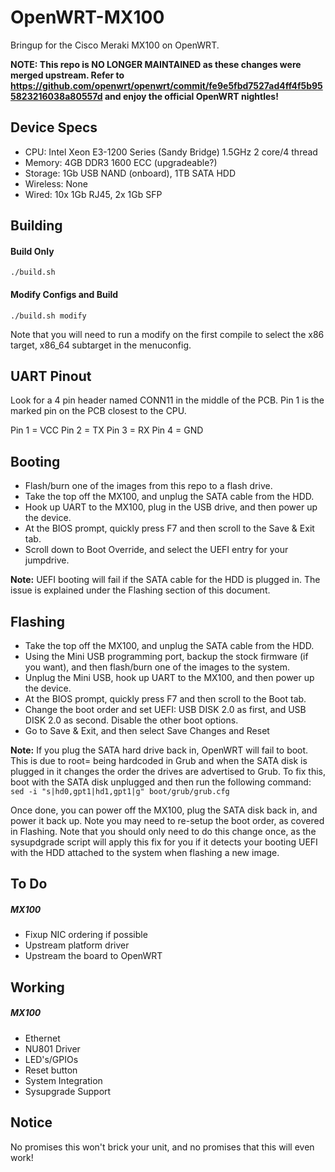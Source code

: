 # OpenWRT-MX100
Bringup for the Cisco Meraki MX100 on OpenWRT.

**NOTE: This repo is NO LONGER MAINTAINED as these changes were merged upstream. Refer to https://github.com/openwrt/openwrt/commit/fe9e5fbd7527ad4ff4f5b955823216038a80557d and enjoy the official OpenWRT nightles!**

Device Specs
-----

* CPU: Intel Xeon E3-1200 Series (Sandy Bridge) 1.5GHz 2 core/4 thread
* Memory: 4GB DDR3 1600 ECC (upgradeable?)
* Storage: 1Gb USB NAND (onboard), 1TB SATA HDD
* Wireless: None
* Wired: 10x 1Gb RJ45, 2x 1Gb SFP

Building
-----
#### Build Only
`./build.sh`

#### Modify Configs and Build
`./build.sh modify`

Note that you will need to run a modify on the first compile to select the x86 target, x86_64 subtarget in the menuconfig.

UART Pinout
-----
Look for a 4 pin header named CONN11 in the middle of the PCB. Pin 1 is the marked pin on the PCB closest to the CPU.

Pin 1 = VCC
Pin 2 = TX
Pin 3 = RX
Pin 4 = GND

Booting
-----
 * Flash/burn one of the images from this repo to a flash drive.
 * Take the top off the MX100, and unplug the SATA cable from the HDD.
 * Hook up UART to the MX100, plug in the USB drive, and then power up the device.
 * At the BIOS prompt, quickly press F7 and then scroll to the Save & Exit tab.
 * Scroll down to Boot Override, and select the UEFI entry for your jumpdrive.

**Note:** UEFI booting will fail if the SATA cable for the HDD is plugged in. The issue is explained under the Flashing section of this document.

Flashing
-----
 * Take the top off the MX100, and unplug the SATA cable from the HDD.
 * Using the Mini USB programming port, backup the stock firmware (if you want), and then flash/burn one of the images to the system.
 * Unplug the Mini USB, hook up UART to the MX100, and then power up the device.
 * At the BIOS prompt, quickly press F7 and then scroll to the Boot tab.
 * Change the boot order and set UEFI: USB DISK 2.0 as first, and USB DISK 2.0 as second. Disable the other boot options.
 * Go to Save & Exit, and then select Save Changes and Reset

**Note:** If you plug the SATA hard drive back in, OpenWRT will fail to boot. This is due to root= being hardcoded in Grub and when the SATA disk is plugged in it changes the order the drives are advertised to Grub. To fix this, boot with the SATA disk unplugged and then run the following command:` sed -i "s|hd0,gpt1|hd1,gpt1|g" boot/grub/grub.cfg`

Once done, you can power off the MX100, plug the SATA disk back in, and power it back up. Note you may need to re-setup the boot order, as covered in Flashing. Note that you should only need to do this change once, as the sysupdgrade script will apply this fix for you if it detects your booting UEFI with the HDD attached to the system when flashing a new image.

To Do
-----
##### MX100
* Fixup NIC ordering if possible
* Upstream platform driver
* Upstream the board to OpenWRT

Working
-----
##### MX100
* Ethernet
* NU801 Driver
* LED's/GPIOs
* Reset button
* System Integration
* Sysupgrade Support

Notice
------
No promises this won't brick your unit, and no promises that this will even work!